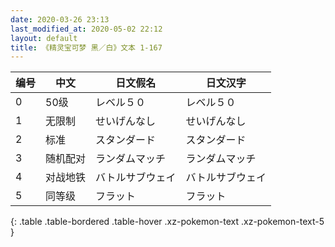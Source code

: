 ```yaml
---
date: 2020-03-26 23:13
last_modified_at: 2020-05-02 22:12
layout: default
title: 《精灵宝可梦 黑／白》文本 1-167
---
```

| 编号 | 中文 | 日文假名 | 日文汉字 |
| ---- | ---- | ---- | --- |
| 0 | 50级 | レベル５０ | レベル５０ |
| 1 | 无限制 | せいげんなし | せいげんなし |
| 2 | 标准 | スタンダード | スタンダード |
| 3 | 随机配对 | ランダムマッチ | ランダムマッチ |
| 4 | 对战地铁 | バトルサブウェイ | バトルサブウェイ |
| 5 | 同等级 | フラット | フラット |
{: .table .table-bordered .table-hover .xz-pokemon-text .xz-pokemon-text-5 }